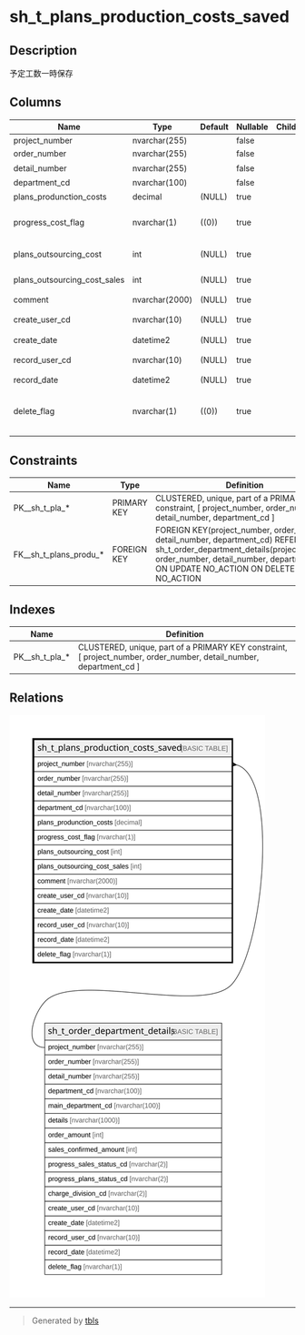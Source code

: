 # sh_t_plans_production_costs_saved

## Description

予定工数一時保存

## Columns

| Name | Type | Default | Nullable | Children | Parents | Comment |
| ---- | ---- | ------- | -------- | -------- | ------- | ------- |
| project_number | nvarchar(255) |  | false |  | [sh_t_order_department_details](sh_t_order_department_details.md) | PRNo. |
| order_number | nvarchar(255) |  | false |  | [sh_t_order_department_details](sh_t_order_department_details.md) | 受注No. |
| detail_number | nvarchar(255) |  | false |  | [sh_t_order_department_details](sh_t_order_department_details.md) | 明細No. |
| department_cd | nvarchar(100) |  | false |  | [sh_t_order_department_details](sh_t_order_department_details.md) | 部署ID |
| plans_produnction_costs | decimal | (NULL) | true |  |  | 予定工数 |
| progress_cost_flag | nvarchar(1) | ((0)) | true |  |  | 外注費有無:1なし、2あり |
| plans_outsourcing_cost | int | (NULL) | true |  |  | 予定外注費 |
| plans_outsourcing_cost_sales | int | (NULL) | true |  |  | 予定外注費売上 |
| comment | nvarchar(2000) | (NULL) | true |  |  | コメント |
| create_user_cd | nvarchar(10) | (NULL) | true |  |  | 作成者コード |
| create_date | datetime2 | (NULL) | true |  |  | 作成日時 |
| record_user_cd | nvarchar(10) | (NULL) | true |  |  | 更新者コード |
| record_date | datetime2 | (NULL) | true |  |  | 更新日時 |
| delete_flag | nvarchar(1) | ((0)) | true |  |  | 削除フラグ:1未削除、2削除済 |

## Constraints

| Name | Type | Definition |
| ---- | ---- | ---------- |
| PK__sh_t_pla_* | PRIMARY KEY | CLUSTERED, unique, part of a PRIMARY KEY constraint, [ project_number, order_number, detail_number, department_cd ] |
| FK__sh_t_plans_produ_* | FOREIGN KEY | FOREIGN KEY(project_number, order_number, detail_number, department_cd) REFERENCES sh_t_order_department_details(project_number, order_number, detail_number, department_cd) ON UPDATE NO_ACTION ON DELETE NO_ACTION |

## Indexes

| Name | Definition |
| ---- | ---------- |
| PK__sh_t_pla_* | CLUSTERED, unique, part of a PRIMARY KEY constraint, [ project_number, order_number, detail_number, department_cd ] |

## Relations

![er](sh_t_plans_production_costs_saved.svg)

---

> Generated by [tbls](https://github.com/k1LoW/tbls)
